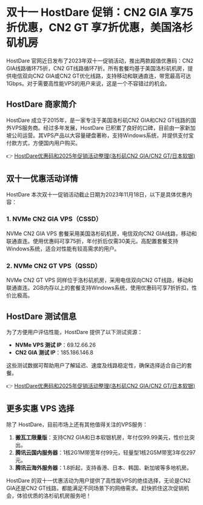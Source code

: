 # 双十一 HostDare 促销：CN2 GIA 享75折优惠，CN2 GT 享7折优惠，美国洛杉矶机房

HostDare 官网近日发布了2023年双十一促销活动，推出两款超值优惠码：CN2 GIA线路循环75折，CN2 GT线路循环7折。所有套餐均基于美国洛杉矶机房，提供电信双向CN2 GIA或CN2 GT优化线路，支持移动和联通直连，带宽最高可达1Gbps。对于需要高性能VPS的用户来说，这是一个不容错过的机会。

## HostDare 商家简介

HostDare 成立于2015年，是一家专注于美国洛杉矶CN2 GIA和CN2 GT线路的国外VPS服务商。经过多年发展，HostDare 已积累了良好的口碑，目前由一家新加坡公司运营。其VPS产品以大容量硬盘著称，支持Windows系统，并提供支付宝付款方式，方便国内用户购买。

👉 [HostDare优惠码和2025年促销活动整理(洛杉矶CN2 GIA/CN2 GT/日本软银)](https://bit.ly/hostdare)

## 双十一优惠活动详情

HostDare 本次双十一促销活动截止日期为2023年11月18日，以下是具体优惠内容：

### 1. NVMe CN2 GIA VPS（CSSD）

NVMe CN2 GIA VPS 套餐采用美国洛杉矶机房，电信双向CN2 GIA线路，移动和联通直连。使用优惠码可享75折，年付折后仅需30美元。高配置套餐支持Windows系统，适合对性能有较高需求的用户。

### 2. NVMe CN2 GT VPS（QSSD）

NVMe CN2 GT VPS 同样位于洛杉矶机房，采用电信双向CN2 GT线路，移动和联通直连。2GB内存以上的套餐支持Windows系统，使用优惠码可享7折折扣，性价比极高。

## HostDare 测试信息

为了方便用户评估性能，HostDare 提供了以下测试资源：

- **NVMe VPS 测试 IP**：69.12.66.26  
- **CN2 GIA 测试 IP**：185.186.146.8  

这些测试数据可帮助用户了解延迟、速度及线路稳定性，确保选择适合自己的套餐。

👉 [HostDare优惠码和2025年促销活动整理(洛杉矶CN2 GIA/CN2 GT/日本软银)](https://bit.ly/hostdare)

## 更多实惠 VPS 选择

除了 HostDare，目前市场上还有其他值得关注的VPS服务：

1. **搬瓦工限量版**：支持CN2 GIA和日本软银机房，年付仅99.99美元，性价比突出。  
2. **腾讯云国内服务器**：1核2G1M带宽年付99元，轻量型1核2G5M带宽3年仅297元。  
3. **腾讯云海外服务器**：1.8折起，支持香港、日本、韩国、新加坡等多地机房。  

HostDare 的双十一优惠活动为用户提供了高性能VPS的绝佳选择，无论是CN2 GIA还是CN2 GT线路，都能满足不同场景下的网络需求。赶快抓住这次促销机会，体验优质的洛杉矶机房服务吧！